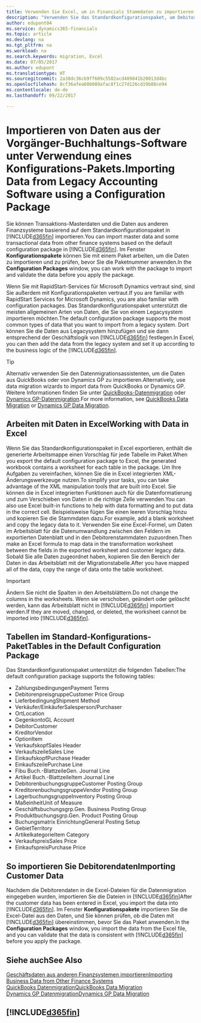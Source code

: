 ```yaml
---
title: Verwenden Sie Excel, um in Financials Stammdaten zu importieren | Microsoft Docs
description: "Verwenden Sie das Standardkonfigurationspaket, um Debitorendaten in Excel hinzuzufügen und Daten nach Dynamics 365 for Financials zu importieren."
author: edupont04
ms.service: dynamics365-financials
ms.topic: article
ms.devlang: na
ms.tgt_pltfrm: na
ms.workload: na
ms.search.keywords: migration, Excel
ms.date: 07/05/2017
ms.author: edupont
ms.translationtype: HT
ms.sourcegitcommit: 2a38dc36cb9ff609c5582acd489841b20013d4bc
ms.openlocfilehash: 8cf36afea60b089afac8f1c27d126cd19b88ce94
ms.contentlocale: de-de
ms.lasthandoff: 09/22/2017

---
```

# <a name="importing-data-from-legacy-accounting-software-using-a-configuration-package"></a><span data-ttu-id="18e8b-103">Importieren von Daten aus der Vorgänger-Buchhaltungs-Software unter Verwendung eines Konfigurations-Pakets.</span><span class="sxs-lookup"><span data-stu-id="18e8b-103">Importing Data from Legacy Accounting Software using a Configuration Package</span></span>
<span data-ttu-id="18e8b-104">Sie können Transaktions-Masterdaten und die Daten aus anderen Finanzsysteme basierend auf dem Standardkonfigurationspaket in [!INCLUDE[d365fin](includes/d365fin_md.md)] importieren.</span><span class="sxs-lookup"><span data-stu-id="18e8b-104">You can import master data and some transactional data from other finance systems based on the default configuration package in [!INCLUDE[d365fin](includes/d365fin_md.md)].</span></span> <span data-ttu-id="18e8b-105">Im Fenster **Konfigurationspakete** können Sie mit einem Paket arbeiten, um die Daten zu importieren und zu prüfen, bevor Sie die Paketnummer anwenden.</span><span class="sxs-lookup"><span data-stu-id="18e8b-105">In the **Configuration Packages** window, you can work with the package to import and validate the data before you apply the package.</span></span>  

<span data-ttu-id="18e8b-106">Wenn Sie mit RapidStart-Services für Microsoft Dynamics vertraut sind, sind Sie außerdem mit Konfigurationspaketen vertraut.</span><span class="sxs-lookup"><span data-stu-id="18e8b-106">If you are familiar with RapidStart Services for Microsoft Dynamics, you are also familiar with configuration packages.</span></span> <span data-ttu-id="18e8b-107">Das Standardkonfigurationspaket unterstützt die meisten allgemeinen Arten von Daten, die Sie von einem Legacysystem importieren möchten.</span><span class="sxs-lookup"><span data-stu-id="18e8b-107">The default configuration package supports the most common types of data that you want to import from a legacy system.</span></span> <span data-ttu-id="18e8b-108">Dort können Sie die Daten aus Legacysystem hinzufügen und sie dann entsprechend der Geschäftslogik von [!INCLUDE[d365fin](includes/d365fin_md.md)] festlegen.</span><span class="sxs-lookup"><span data-stu-id="18e8b-108">In Excel, you can then add the data from the legacy system and set it up according to the business logic of the [!INCLUDE[d365fin](includes/d365fin_md.md)].</span></span>  

> [!TIP]  
>   <span data-ttu-id="18e8b-109">Alternativ verwenden Sie den Datenmigrationsassistenten, um die Daten aus QuickBooks oder von Dynamics GP zu importieren.</span><span class="sxs-lookup"><span data-stu-id="18e8b-109">Alternatively, use data migration wizards to import data from QuickBooks or Dynamics GP.</span></span> <span data-ttu-id="18e8b-110">Weitere Informationen finden Sie unter [QuickBooks-Datenmigration](ui-extensions-quickbooks-data-migration.md) oder [Dynamics GP-Datenmigration](ui-extensions-dynamicsgp-data-migration.md).</span><span class="sxs-lookup"><span data-stu-id="18e8b-110">For more information, see [QuickBooks Data Migration](ui-extensions-quickbooks-data-migration.md) or [Dynamics GP Data Migration](ui-extensions-dynamicsgp-data-migration.md).</span></span>  

## <a name="working-with-data-in-excel"></a><span data-ttu-id="18e8b-111">Arbeiten mit Daten in Excel</span><span class="sxs-lookup"><span data-stu-id="18e8b-111">Working with Data in Excel</span></span>
<span data-ttu-id="18e8b-112">Wenn Sie das Standardkonfigurationspaket in Excel exportieren, enthält die generierte Arbeitsmappe einen Vorschlag für jede Tabelle im Paket.</span><span class="sxs-lookup"><span data-stu-id="18e8b-112">When you export the default configuration package to Excel, the generated workbook contains a worksheet for each table in the package.</span></span> <span data-ttu-id="18e8b-113">Um Ihre Aufgaben zu vereinfachen, können Sie die in Excel integrierten XML-Änderungswerkzeuge nutzen.</span><span class="sxs-lookup"><span data-stu-id="18e8b-113">To simplify your tasks, you can take advantage of the XML manipulation tools that are built into Excel.</span></span> <span data-ttu-id="18e8b-114">Sie können die in Excel integrierten Funktionen auch für die Datenformatierung und zum Verschieben von Daten in die richtige Zelle verwenden.</span><span class="sxs-lookup"><span data-stu-id="18e8b-114">You can also use Excel built-in functions to help with data formatting and to put data in the correct cell.</span></span> <span data-ttu-id="18e8b-115">Beispielsweise fügen Sie einen leeren Vorschlag hinzu und kopieren Sie die Stammdaten dazu.</span><span class="sxs-lookup"><span data-stu-id="18e8b-115">For example, add a blank worksheet and copy the legacy data to it.</span></span> <span data-ttu-id="18e8b-116">Verwenden Sie eine Excel-Formel, um Daten im Arbeitsblatt für die Datenumwandlung zwischen den Feldern im exportierten Datenblatt und in den Debitorenstammdaten zuzuordnen.</span><span class="sxs-lookup"><span data-stu-id="18e8b-116">Then make an Excel formula to map data in the transformation worksheet between the fields in the exported worksheet and customer legacy data.</span></span> <span data-ttu-id="18e8b-117">Sobald Sie alle Daten zugeordnet haben, kopieren Sie den Bereich der Daten in das Arbeitsblatt mit der Migrationstabelle.</span><span class="sxs-lookup"><span data-stu-id="18e8b-117">After you have mapped all of the data, copy the range of data onto the table worksheet.</span></span>  

> [!IMPORTANT]  
>  <span data-ttu-id="18e8b-118">Ändern Sie nicht die Spalten in den Arbeitsblättern.</span><span class="sxs-lookup"><span data-stu-id="18e8b-118">Do not change the columns in the worksheets.</span></span> <span data-ttu-id="18e8b-119">Wenn sie verschoben, geändert oder gelöscht werden, kann das Arbeitsblatt nicht in [!INCLUDE[d365fin](includes/d365fin_md.md)] importiert werden.</span><span class="sxs-lookup"><span data-stu-id="18e8b-119">If they are moved, changed, or deleted, the worksheet cannot be imported into [!INCLUDE[d365fin](includes/d365fin_md.md)].</span></span>

## <a name="tables-in-the-default-configuration-package"></a><span data-ttu-id="18e8b-120">Tabellen im Standard-Konfigurations-Paket</span><span class="sxs-lookup"><span data-stu-id="18e8b-120">Tables in the Default Configuration Package</span></span>
<span data-ttu-id="18e8b-121">Das Standardkonfigurationspaket unterstützt die folgenden Tabellen:</span><span class="sxs-lookup"><span data-stu-id="18e8b-121">The default configuration package supports the following tables:</span></span>

-   <span data-ttu-id="18e8b-122">Zahlungsbedingungen</span><span class="sxs-lookup"><span data-stu-id="18e8b-122">Payment Terms</span></span>
-   <span data-ttu-id="18e8b-123">Debitorenpreisgruppe</span><span class="sxs-lookup"><span data-stu-id="18e8b-123">Customer Price Group</span></span>
-   <span data-ttu-id="18e8b-124">Lieferbedingung</span><span class="sxs-lookup"><span data-stu-id="18e8b-124">Shipment Method</span></span>
-   <span data-ttu-id="18e8b-125">Verkäufer/Einkäufer</span><span class="sxs-lookup"><span data-stu-id="18e8b-125">Salesperson/Purchaser</span></span>
-   <span data-ttu-id="18e8b-126">Ort</span><span class="sxs-lookup"><span data-stu-id="18e8b-126">Location</span></span>
-   <span data-ttu-id="18e8b-127">Gegenkonto</span><span class="sxs-lookup"><span data-stu-id="18e8b-127">GL Account</span></span>
-   <span data-ttu-id="18e8b-128">Debitor</span><span class="sxs-lookup"><span data-stu-id="18e8b-128">Customer</span></span>
-   <span data-ttu-id="18e8b-129">Kreditor</span><span class="sxs-lookup"><span data-stu-id="18e8b-129">Vendor</span></span>
-   <span data-ttu-id="18e8b-130">Option</span><span class="sxs-lookup"><span data-stu-id="18e8b-130">Item</span></span>
-   <span data-ttu-id="18e8b-131">Verkaufskopf</span><span class="sxs-lookup"><span data-stu-id="18e8b-131">Sales Header</span></span>
-   <span data-ttu-id="18e8b-132">Verkaufszeile</span><span class="sxs-lookup"><span data-stu-id="18e8b-132">Sales Line</span></span>
-   <span data-ttu-id="18e8b-133">Einkaufskopf</span><span class="sxs-lookup"><span data-stu-id="18e8b-133">Purchase Header</span></span>
-   <span data-ttu-id="18e8b-134">Einkaufszeile</span><span class="sxs-lookup"><span data-stu-id="18e8b-134">Purchase Line</span></span>
-   <span data-ttu-id="18e8b-135">Fibu Buch.-Blattzeile</span><span class="sxs-lookup"><span data-stu-id="18e8b-135">Gen. Journal Line</span></span>
-   <span data-ttu-id="18e8b-136">Artikel Buch.-Blattzeile</span><span class="sxs-lookup"><span data-stu-id="18e8b-136">Item Journal Line</span></span>
-   <span data-ttu-id="18e8b-137">Debitorenbuchungsgruppe</span><span class="sxs-lookup"><span data-stu-id="18e8b-137">Customer Posting Group</span></span>
-   <span data-ttu-id="18e8b-138">Kreditorenbuchungsgruppe</span><span class="sxs-lookup"><span data-stu-id="18e8b-138">Vendor Posting Group</span></span>
-   <span data-ttu-id="18e8b-139">Lagerbuchungsgruppe</span><span class="sxs-lookup"><span data-stu-id="18e8b-139">Inventory Posting Group</span></span>
-   <span data-ttu-id="18e8b-140">Maßeinheit</span><span class="sxs-lookup"><span data-stu-id="18e8b-140">Unit of Measure</span></span>
-   <span data-ttu-id="18e8b-141">Geschäftsbuchungsgrp.</span><span class="sxs-lookup"><span data-stu-id="18e8b-141">Gen. Business Posting Group</span></span>
-   <span data-ttu-id="18e8b-142">Produktbuchungsgrp.</span><span class="sxs-lookup"><span data-stu-id="18e8b-142">Gen. Product Posting Group</span></span>
-   <span data-ttu-id="18e8b-143">Buchungsmatrix Einrichtung</span><span class="sxs-lookup"><span data-stu-id="18e8b-143">General Posting Setup</span></span>
-   <span data-ttu-id="18e8b-144">Gebiet</span><span class="sxs-lookup"><span data-stu-id="18e8b-144">Territory</span></span>
-   <span data-ttu-id="18e8b-145">Artikelkategorie</span><span class="sxs-lookup"><span data-stu-id="18e8b-145">Item Category</span></span>
-   <span data-ttu-id="18e8b-146">Verkaufspreis</span><span class="sxs-lookup"><span data-stu-id="18e8b-146">Sales Price</span></span>
-   <span data-ttu-id="18e8b-147">Einkaufspreis</span><span class="sxs-lookup"><span data-stu-id="18e8b-147">Purchase Price</span></span>

## <a name="importing-customer-data"></a><span data-ttu-id="18e8b-148">So importieren Sie Debitorendaten</span><span class="sxs-lookup"><span data-stu-id="18e8b-148">Importing Customer Data</span></span>
<span data-ttu-id="18e8b-149">Nachdem die Debitorendaten in die Excel-Dateien für die Datenmigration eingegeben wurden, importieren Sie die Dateien in [!INCLUDE[d365fin](includes/d365fin_md.md)]</span><span class="sxs-lookup"><span data-stu-id="18e8b-149">After the customer data has been entered in Excel, you import the data into [!INCLUDE[d365fin](includes/d365fin_md.md)].</span></span> <span data-ttu-id="18e8b-150">Im Fenster **Konfigurationspakete** importieren Sie die Excel-Datei aus den Daten, und Sie können prüfen, ob die Daten mit [!INCLUDE[d365fin](includes/d365fin_md.md)] übereinstimmen, bevor Sie das Paket anwenden.</span><span class="sxs-lookup"><span data-stu-id="18e8b-150">In the **Configuration Packages** window, you import the data from the Excel file, and you can validate that the data is consistent with [!INCLUDE[d365fin](includes/d365fin_md.md)] before you apply the package.</span></span>

## <a name="see-also"></a><span data-ttu-id="18e8b-151">Siehe auch</span><span class="sxs-lookup"><span data-stu-id="18e8b-151">See Also</span></span>
[<span data-ttu-id="18e8b-152">Geschäftsdaten aus anderen Finanzsystemen importieren</span><span class="sxs-lookup"><span data-stu-id="18e8b-152">Importing Business Data from Other Finance Systems</span></span>](upload-data.md)  
[<span data-ttu-id="18e8b-153">QuickBooks Datenmigration</span><span class="sxs-lookup"><span data-stu-id="18e8b-153">QuickBooks Data Migration</span></span>](ui-extensions-quickbooks-data-migration.md)  
[<span data-ttu-id="18e8b-154">Dynamics GP Datenmigration</span><span class="sxs-lookup"><span data-stu-id="18e8b-154">Dynamics GP Data Migration</span></span>](ui-extensions-dynamicsgp-data-migration.md)  

## [!INCLUDE[d365fin](includes/free_trial_md.md)]

